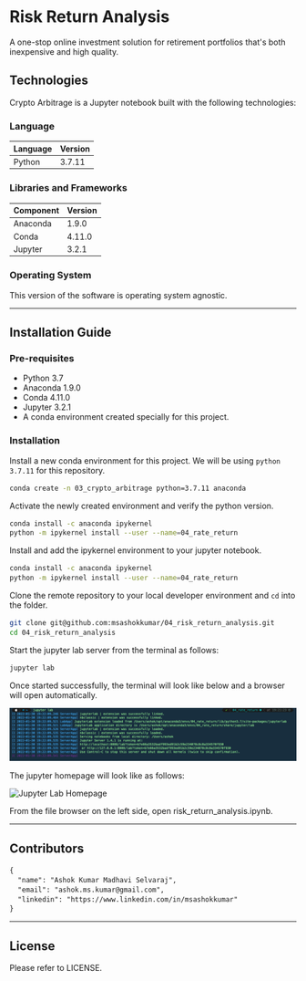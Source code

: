 # Risk Return Analysis

A one-stop online investment solution for retirement portfolios that's both inexpensive and high quality.


## Technologies

Crypto Arbitrage is a Jupyter notebook built with the following technologies:

### Language

| Language | Version |
|----------|---------|
| Python   | 3.7.11  |

### Libraries and Frameworks

| Component | Version |
|-----------|---------|
| Anaconda  | 1.9.0   |
| Conda     | 4.11.0  |
| Jupyter   | 3.2.1   |

### Operating System

This version of the software is operating system agnostic.

---
## Installation Guide

### Pre-requisites

- Python 3.7
- Anaconda 1.9.0
- Conda 4.11.0
- Jupyter 3.2.1
- A conda environment created specially for this project.

### Installation

Install a new conda environment for this project. We will be using `python 3.7.11` for this repository.

```bash
conda create -n 03_crypto_arbitrage python=3.7.11 anaconda
```

Activate the newly created environment and verify the python version.

```bash
conda install -c anaconda ipykernel
python -m ipykernel install --user --name=04_rate_return
```

Install and add the ipykernel environment to your jupyter notebook.
```bash
conda install -c anaconda ipykernel
python -m ipykernel install --user --name=04_rate_return
```

Clone the remote repository to your local developer environment and `cd` into the folder.
```bash
git clone git@github.com:msashokkumar/04_risk_return_analysis.git
cd 04_risk_return_analysis
```

Start the jupyter lab server from the terminal as follows:

```bash
jupyter lab
```

Once started successfully, the terminal will look like below and a browser will open automatically.

![Jupyter Lab Started](/media/images/01_start_jupyter_labs.png?raw=true "Start jupyter labs server from terminal.")

The jupyter homepage will look like as follows:

![Jupyter Lab Homepage](/media/images/02_jupyter_lab_homepage.png?raw=true "Jupyter homepage.")

From the file browser on the left side, open risk_return_analysis.ipynb.

---
## Contributors

```markdown
{
  "name": "Ashok Kumar Madhavi Selvaraj",
  "email": "ashok.ms.kumar@gmail.com",
  "linkedin": "https://www.linkedin.com/in/msashokkumar"
}
```
---

## License

Please refer to LICENSE.